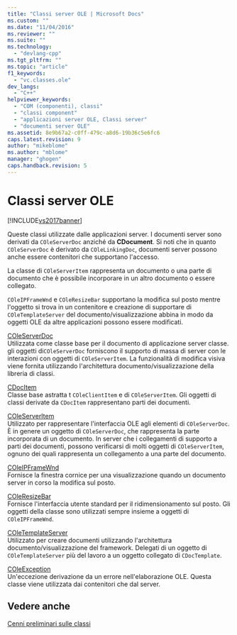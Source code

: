 ```yaml
---
title: "Classi server OLE | Microsoft Docs"
ms.custom: ""
ms.date: "11/04/2016"
ms.reviewer: ""
ms.suite: ""
ms.technology: 
  - "devlang-cpp"
ms.tgt_pltfrm: ""
ms.topic: "article"
f1_keywords: 
  - "vc.classes.ole"
dev_langs: 
  - "C++"
helpviewer_keywords: 
  - "COM (componenti), classi"
  - "classi component"
  - "applicazioni server OLE, Classi server"
  - "documenti server OLE"
ms.assetid: 8e9b67a2-c0ff-479c-a8d6-19b36c5e6fc6
caps.latest.revision: 9
author: "mikeblome"
ms.author: "mblome"
manager: "ghogen"
caps.handback.revision: 5
---
```

# Classi server OLE
[!INCLUDE[vs2017banner](../assembler/inline/includes/vs2017banner.md)]

Queste classi utilizzate dalle applicazioni server.  I documenti server sono derivati da `COleServerDoc` anziché da **CDocument**.  Si noti che in quanto `COleServerDoc` è derivato da `COleLinkingDoc`, documenti server possono anche essere contenitori che supportano l'accesso.  
  
 La classe di `COleServerItem` rappresenta un documento o una parte di documento che è possibile incorporare in un altro documento o essere collegato.  
  
 `COleIPFrameWnd` e `COleResizeBar` supportano la modifica sul posto mentre l'oggetto si trova in un contenitore e creazione di supportare di `COleTemplateServer` del documento\/visualizzazione abbina in modo da oggetti OLE da altre applicazioni possono essere modificati.  
  
 [COleServerDoc](../mfc/reference/coleserverdoc-class.md)  
 Utilizzata come classe base per il documento di applicazione server classe.  gli oggetti di`COleServerDoc` forniscono il supporto di massa di server con le interazioni con oggetti di `COleServerItem`.  La funzionalità di modifica visiva viene fornita utilizzando l'architettura documento\/visualizzazione della libreria di classi.  
  
 [CDocItem](../mfc/reference/cdocitem-class.md)  
 Classe base astratta t `COleClientItem` e di `COleServerItem`.  Gli oggetti di classi derivate da `CDocItem` rappresentano parti dei documenti.  
  
 [COleServerItem](../mfc/reference/coleserveritem-class.md)  
 Utilizzato per rappresentare l'interfaccia OLE agli elementi di `COleServerDoc`.  È in genere un oggetto di `COleServerDoc`, che rappresenta la parte incorporata di un documento.  In server che i collegamenti di supporto a parti dei documenti, possono verificarsi di molti oggetti di `COleServerItem`, ognuno dei quali rappresenta un collegamento a una parte del documento.  
  
 [COleIPFrameWnd](../mfc/reference/coleipframewnd-class.md)  
 Fornisce la finestra cornice per una visualizzazione quando un documento server in corso la modifica sul posto.  
  
 [COleResizeBar](../mfc/reference/coleresizebar-class.md)  
 Fornisce l'interfaccia utente standard per il ridimensionamento sul posto.  Gli oggetti della classe sono utilizzati sempre insieme a oggetti di `COleIPFrameWnd`.  
  
 [COleTemplateServer](../mfc/reference/coletemplateserver-class.md)  
 Utilizzato per creare documenti utilizzando l'architettura documento\/visualizzazione del framework.  Delegati di un oggetto di `COleTemplateServer` più del lavoro a un oggetto collegato di `CDocTemplate`.  
  
 [COleException](../mfc/reference/coleexception-class.md)  
 Un'eccezione derivazione da un errore nell'elaborazione OLE.  Questa classe viene utilizzata dai contenitori che dal server.  
  
## Vedere anche  
 [Cenni preliminari sulle classi](../mfc/class-library-overview.md)